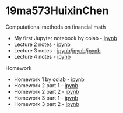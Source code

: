 # 19ma573HuixinChen
Computational methods on financial math

- My first Jupyter notebook by colab - [ipynb](src/first_notebook_v01.ipynb)
- Lecture 2 notes - [ipynb](src/lecture2_notebook.ipynb)
- Lecture 3 notes - [ipynb](src/lecture3_notebook.ipynb)/[ipynb](src/lecture3_Notebook_european_options_class.ipynb)/[ipynb](src/lecture3_notebook_part2.ipynb)
- Lecture 4 notes - [ipynb](src/lecture_note01312019.ipynb)

Homework
- Homework 1 by colab - [ipynb](src/hw1_github_colab.ipynb)
- Homework 2 part 1 - [ipynb](src/hw2_second_fd.ipynb)
- Homework 2 part 2 - [ipynb](src/hw2_ex_fd.ipynb)
- Homework 3 part 1 - [ipynb](src/hw3_proposition.ipynb)
- Homework 3 part 2 - [ipynb](src/hw3_bsm_price.ipynb)
